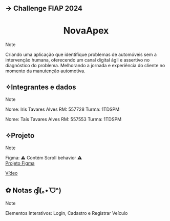 <h2>→ Challenge FIAP 2024</h2>

<h1 align="center">
  NovaApex
</h1> 

> [!NOTE]
> Criando uma aplicação que identifique problemas de automóveis sem a intervenção humana,
> oferecendo um canal digital ágil e assertivo no diagnóstico do problema.
> Melhorando a jornada e experiência do cliente no momento da manutenção automotiva.


## ✧Integrantes e dados
> [!NOTE]
> Nome: Iris Tavares Alves
> RM: 557728 Turma: 1TDSPM
> 
> 
> Nome: Taís Tavares Alves
> RM: 557553 Turma: 1TDSPM

## ✧Projeto
> [!NOTE]
> Figma: ⚠️ Contém Scroll behavior ⚠️<br> 
> <a href="https://www.figma.com/file/tSOfBQlIIX5tr6JVyEweAu/Challenge?type=design&t=Bm78m7thQMo5djcD-6">Projeto Figma</a> 
> 
> <a href="###">Vídeo</a>

## ✿ Notas ദ്ദി(｡•̀ ᗜ^)
> [!NOTE]
> Elementos Interativos: Login, Cadastro e Registrar Veículo
> 
>
